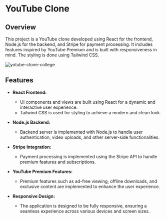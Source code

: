 # YouTube Clone

## Overview

This project is a YouTube clone developed using React for the frontend, Node.js for the backend, and Stripe for payment processing. It includes features inspired by YouTube Premium and is built with responsiveness in mind. The styling is done using Tailwind CSS.

![yotube-clone-college](https://github.com/Chebaleomkar/youtube-clone/assets/122032936/746588bf-5a6a-4804-a538-2e39056104bb)

## Features


- **React Frontend:**
  - UI components and views are built using React for a dynamic and interactive user experience.
  - Tailwind CSS is used for styling to achieve a modern and clean look.

- **Node.js Backend:**
  - Backend server is implemented with Node.js to handle user authentication, video uploads, and other server-side functionalities.

- **Stripe Integration:**
  - Payment processing is implemented using the Stripe API to handle premium features and subscriptions.

- **YouTube Premium Features:**
  - Premium features such as ad-free viewing, offline downloads, and exclusive content are implemented to enhance the user experience.

- **Responsive Design:**
  - The application is designed to be fully responsive, ensuring a seamless experience across various devices and screen sizes.


